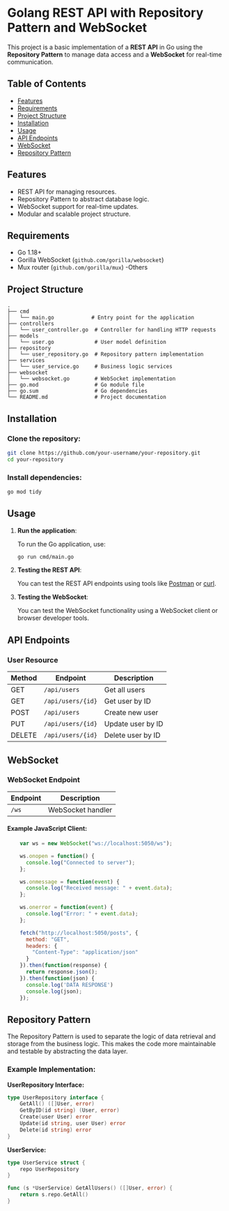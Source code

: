 # Golang REST API with Repository Pattern and WebSocket

This project is a basic implementation of a **REST API** in Go using the **Repository Pattern** to manage data access and a **WebSocket** for real-time communication.

## Table of Contents
- [Features](#features)
- [Requirements](#requirements)
- [Project Structure](#project-structure)
- [Installation](#installation)
- [Usage](#usage)
- [API Endpoints](#api-endpoints)
- [WebSocket](#websocket)
- [Repository Pattern](#repository-pattern)
## Features
- REST API for managing resources.
- Repository Pattern to abstract database logic.
- WebSocket support for real-time updates.
- Modular and scalable project structure.

## Requirements
- Go 1.18+
- Gorilla WebSocket (`github.com/gorilla/websocket`)
- Mux router (`github.com/gorilla/mux`)
-Others
## Project Structure

```
.
├── cmd
│   └── main.go            # Entry point for the application
├── controllers
│   └── user_controller.go  # Controller for handling HTTP requests
├── models
│   └── user.go             # User model definition
├── repository
│   └── user_repository.go  # Repository pattern implementation
├── services
│   └── user_service.go     # Business logic services
├── websocket
│   └── websocket.go        # WebSocket implementation
├── go.mod                  # Go module file
├── go.sum                  # Go dependencies
└── README.md               # Project documentation
```

## Installation

### Clone the repository:

```bash
git clone https://github.com/your-username/your-repository.git
cd your-repository
```

### Install dependencies:

```bash
go mod tidy
```

## Usage

1. **Run the application**:

   To run the Go application, use:

   ```bash
   go run cmd/main.go
   ```

2. **Testing the REST API**:

   You can test the REST API endpoints using tools like [Postman](https://www.postman.com/) or [curl](https://curl.se/).

3. **Testing the WebSocket**:

   You can test the WebSocket functionality using a WebSocket client or browser developer tools.

## API Endpoints

### User Resource

| Method | Endpoint           | Description          |
|--------|--------------------|----------------------|
| GET    | `/api/users`        | Get all users        |
| GET    | `/api/users/{id}`   | Get user by ID       |
| POST   | `/api/users`        | Create new user      |
| PUT    | `/api/users/{id}`   | Update user by ID    |
| DELETE | `/api/users/{id}`   | Delete user by ID    |

## WebSocket

### WebSocket Endpoint

| Endpoint  | Description       |
|-----------|-------------------|
| `/ws`     | WebSocket handler |

#### Example JavaScript Client:

```javascript
    var ws = new WebSocket("ws://localhost:5050/ws");

    ws.onopen = function() {
      console.log("Connected to server");
    };

    ws.onmessage = function(event) {
      console.log("Received message: " + event.data);
    };

    ws.onerror = function(event) {
      console.log("Error: " + event.data);
    };

    fetch("http://localhost:5050/posts", {
      method: "GET",
      headers: {
        "Content-Type": "application/json"
      }
    }).then(function(response) {
      return response.json();
    }).then(function(json) {
      console.log('DATA RESPONSE')
      console.log(json);
    });
```

## Repository Pattern

The Repository Pattern is used to separate the logic of data retrieval and storage from the business logic. This makes the code more maintainable and testable by abstracting the data layer.

### Example Implementation:

**UserRepository Interface:**

```go
type UserRepository interface {
    GetAll() ([]User, error)
    GetByID(id string) (User, error)
    Create(user User) error
    Update(id string, user User) error
    Delete(id string) error
}
```

**UserService:**

```go
type UserService struct {
    repo UserRepository
}

func (s *UserService) GetAllUsers() ([]User, error) {
    return s.repo.GetAll()
}
```